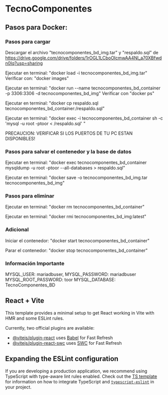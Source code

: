 # TecnoComponentes

## Pasos para Docker:

### Pasos para cargar
Descargar el archivo "tecnocomponentes_bd_img.tar" y "respaldo.sql" de https://drive.google.com/drive/folders/1rOGL1LCboOIcmwAA4NI_a70XBfwdn0Iq?usp=sharing

Ejecutar en terminal: "docker load -i tecnocomponentes_bd_img.tar"
Verificar con: "docker images"

Ejecutar en terminal: "docker run --name tecnocomponentes_bd_container -p 3306:3306 -d tecnocomponentes_bd_img"
Verificar con "docker ps"

Ejecutar en terminal: "docker cp respaldo.sql tecnocomponentes_bd_container:/respaldo.sql"

Ejecutar en terminal: "docker exec -i tecnocomponentes_bd_container sh -c 'mysql -u root -ptoor < /respaldo.sql'
"

PRECAUCION: VERIFICAR SI LOS PUERTOS DE TU PC ESTAN DISPONIBLES!

### Pasos para salvar el contenedor y la base de datos
Ejecutar en terminal: "docker exec tecnocomponentes_bd_container mysqldump -u root -ptoor --all-databases > respaldo.sql"

Ejecutar en terminal: "docker save -o tecnocomponentes_bd_img.tar tecnocomponentes_bd_img"

### Pasos para eliminar
Ejecutar en terminal: "docker rm tecnocomponentes_bd_container"

Ejecutar en terminal: "docker rmi tecnocomponentes_bd_img:latest"

### Adicional
Iniciar el contenedor: "docker start tecnocomponentes_bd_container"

Parar el contenedor: "docker stop tecnocomponentes_bd_container"

### Información Importante

MYSQL_USER: mariadbuser, MYSQL_PASSWORD: mariadbuser
MYSQL_ROOT_PASSWORD: toor
MYSQL_DATABASE: TecnoComponentes_BD

## React + Vite

This template provides a minimal setup to get React working in Vite with HMR and some ESLint rules.

Currently, two official plugins are available:

- [@vitejs/plugin-react](https://github.com/vitejs/vite-plugin-react/blob/main/packages/plugin-react) uses [Babel](https://babeljs.io/) for Fast Refresh
- [@vitejs/plugin-react-swc](https://github.com/vitejs/vite-plugin-react/blob/main/packages/plugin-react-swc) uses [SWC](https://swc.rs/) for Fast Refresh

## Expanding the ESLint configuration

If you are developing a production application, we recommend using TypeScript with type-aware lint rules enabled. Check out the [TS template](https://github.com/vitejs/vite/tree/main/packages/create-vite/template-react-ts) for information on how to integrate TypeScript and [`typescript-eslint`](https://typescript-eslint.io) in your project.

